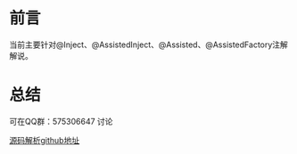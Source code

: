 # 前言 #

当前主要针对@Inject、@AssistedInject、@Assisted、@AssistedFactory注解解说。






# 总结 #

可在QQ群：575306647 讨论

[源码解析github地址](https://github.com/hellogaod/DaggerCodeParse-2.38.1base)
